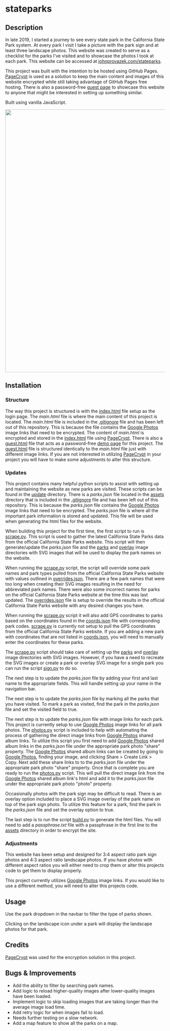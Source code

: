 # stateparks

## Description

In late 2019, I started a journey to see every state park in the California State Park system.
At every park I visit I take a picture with the park sign and at least three landscape photos.
This website was created to serve as a checklist for the parks I've visited and to showcase the photos I took at each park.
This website can be accessed at [johnprovazek.com/stateparks](https://www.johnprovazek.com/stateparks/).

This project was built with the intention to be hosted using GitHub Pages.
[PageCrypt](https://github.com/MaxLaumeister/pagecrypt) is used as a solution to keep the main content and images of this website encrypted while still taking advantage of GitHub Pages free hosting.
There is also a password-free [guest page](https://www.johnprovazek.com/stateparks/guest.html) to showcase this website to anyone that might be interested in setting up something similar.

Built using vanilla JavaScript.

<div align="center">
  <picture>
    <img src="https://repository-images.githubusercontent.com/842290182/2ea32130-5e3b-458e-95cd-348fc21821df" width="830px">
  </picture>
</div>

## Installation

### Structure

The way this project is structured is with the [index.html](./index.html) file setup as the login page.
The _main.html_ file is where the main content of this project is located.
The _main.html_ file is included in the [.gitignore](./.gitignore) file and has been left out of this repository.
This is because the file contains the [Google Photos](https://photos.google.com/) image links that need to be encrypted.
The content of _main.html_ is encrypted and stored in the [index.html](./index.html) file using [PageCrypt](https://github.com/MaxLaumeister/pagecrypt).
There is also a [guest.html](./guest.html) file that acts as a password-free [demo page](https://www.johnprovazek.com/stateparks/guest.html) for this project.
The [guest.html](./guest.html) file is structured identically to the _main.html_ file just with different image links.
If you are not interested in utilizing [PageCrypt](https://github.com/MaxLaumeister/pagecrypt) in your project you will have to make some adjustments to alter this structure.

### Updates

This project contains many helpful python scripts to assist with setting up and maintaining the website as new parks are visited.
These scripts can be found in the [update](./update/) directory.
There is a _parks.json_ file located in the [assets](./update/assets/) directory that is included in the [.gitignore](./.gitignore) file and has been left out of this repository.
This is because the _parks.json_ file contains the [Google Photos](https://photos.google.com/) image links that need to be encrypted.
The _parks.json_ file is where all the important park information is stored and updated.
This file will be used when generating the html files for the website.

When building this project for the first time, the first script to run is [scrape.py](./update/scrape.py).
This script is used to gather the latest California State Parks data from the official California State Parks website.
This script will then generate/update the _parks.json_ file and the [parks](./images/parks/) and [overlay](./images/overlay/) image directories with SVG images that will be used to display the park names on the website.

When running the [scrape.py](./update/scrape.py) script, the script will override some park names and park types pulled from the official California State Parks website with values outlined in [overrides.json](./update/assets/overrides.json).
There are a few park names that were too long when creating their SVG images resulting in the need for abbreviated park names.
There were also some incorrect names for parks on the official California State Parks website at the time this was last updated.
The [overrides.json](./update/assets/overrides.json) file is setup to override the results in the official California State Parks website with any desired changes you have.

When running the [scrape.py](./update/scrape.py) script it will also add GPS coordinates to parks based on the coordinates found in the [coords.json](./update/assets/coords.json) file with corresponding park codes.
[scrape.py](./update/scrape.py) is currently not setup to pull the GPS coordinates from the official California State Parks website.
If you are adding a new park with coordinates that are not listed in [coords.json](./update/assets/coords.json), you will need to manually enter the coordinates for these parks.

The [scrape.py](./update/scrape.py) script should take care of setting up the [parks](./images/parks/) and [overlay](./images/overlay/) image directories with SVG images.
However, if you have a need to recreate the SVG images or create a park or overlay SVG image for a single park you can run the script [sign.py](./update/sign.py) to do so.

The next step is to update the _parks.json_ file by adding your first and last name to the appropriate fields.
This will handle setting up your name in the navigation bar.

The next step is to update the _parks.json_ file by marking all the parks that you have visited.
To mark a park as visited, find the park in the _parks.json_ file and set the visited field to true.

The next step is to update the _parks.json_ file with image links for each park.
This project is currently setup to use [Google Photos](https://photos.google.com/) image links for all park photos.
The [photos.py](./update/photos.py) script is included to help with automating the process of gathering the direct image links from [Google Photos](https://photos.google.com/) shared album links.
To utilize this script you first need to add [Google Photos](https://photos.google.com/) shared album links in the _parks.json_ file under the appropriate park photo "share" property.
The [Google Photos](https://photos.google.com/) shared album links can be created by going to [Google Photos](https://photos.google.com/), finding your image, and clicking Share > Create Link > Copy.
Next add these share links to to the _parks.json_ file under the appropriate park photo "share" property.
Once that is complete you are ready to run the [photos.py](./update/photos.py) script.
This will pull the direct image link from the [Google Photos](https://photos.google.com/) shared album link's html and add it to the _parks.json_ file under the appropriate park photo "photo" property.

Occasionally photos with the park sign may be difficult to read.
There is an overlay option included to place a SVG image overlay of the park name on top of the park sign photo.
To utilize this feature for a park, find the park in the _parks.json_ file and set the overlay option to true.

The last step is to run the script [build.py](./update/build.py) to generate the html files.
You will need to add a _passphrase.txt_ file with a passphrase in the first line to the [assets](./update/assets/) directory in order to encrypt the site.

### Adjustments

This website has been setup and designed for 3:4 aspect ratio park sign photos and 4:3 aspect ratio landscape photos.
If you have photos with different aspect ratios you will either need to crop them or alter this projects code to get them to display properly.

This project currently utilizes [Google Photos](https://photos.google.com/) image links.
If you would like to use a different method, you will need to alter this projects code.

## Usage

Use the park dropdown in the navbar to filter the type of parks shown.

Clicking on the landscape icon under a park will display the landscape photos for that park.

## Credits

[PageCrypt](https://github.com/MaxLaumeister/pagecrypt) was used for the encryption solution in this project.

## Bugs & Improvements

- Add the ability to filter by searching park names.
- Add logic to reload higher-quality images after lower-quality images have been loaded.
- Implement logic to skip loading images that are taking longer than the average image load time.
- Add retry logic for when images fail to load.
- Needs further testing on a slow network.
- Add a map feature to show all the parks on a map.

